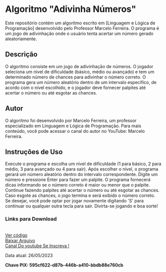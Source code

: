 <h1>Algoritmo "Adivinha Números"</h1>
Este repositório contém um algoritmo escrito em [Linguagem e Lógica de Programação] desenvolvido pelo Professor Marcelo Ferreira. O programa é um jogo de adivinhação onde o usuário tenta acertar um número gerado aleatoriamente.

<h2>Descrição</h2>
O algoritmo consiste em um jogo de adivinhação de números. O jogador seleciona um nível de dificuldade (básico, médio ou avançado) e tem um determinado número de chances para adivinhar o número correto. O programa gera um número aleatório dentro de um intervalo específico, de acordo com o nível escolhido, e o jogador deve fornecer palpites até acertar o número ou até esgotar as chances.

<h2>Autor</h2>
O algoritmo foi desenvolvido por Marcelo Ferreira, um professor especializado em Linguagem e Lógica de Programação. Para mais conteúdo, você pode acessar o canal do autor no YouTube: Marcelo Ferreira.

<h2>Instruções de Uso</h2>
Execute o programa e escolha um nível de dificuldade (1 para básico, 2 para médio, 3 para avançado ou 4 para sair).
Após escolher o nível, o programa gerará um número aleatório dentro do intervalo correspondente.
Digite um número e pressione Enter para fazer um palpite.
O programa fornecerá dicas informando se o número correto é maior ou menor que o palpite.
Continue fazendo palpites até acertar o número ou até esgotar as chances.
Caso esgote as chances, o jogo termina e será exibido o número correto.
Se desejar, você pode optar por jogar novamente digitando 'S' para continuar ou qualquer outra tecla para sair.
Divirta-se jogando e boa sorte!
<h3> Links para Download </h3>
<br>
<a href="https://github.com/marcelocodigos/jogoAdivinhacaoVisualG/blob/main/adivinhacao-versao1.1.ALG">Ver código</a>
<bR>
<a href="https://github.com/marcelocodigos/jogoAdivinhacaoVisualG/archive/refs/tags/1.1.zip">Baixar Arquivo</a>
<br>
 <a href="https://youtube.com/webprogramadores">Canal Do youtube Se Inscreva !</a>

<p>Data atual: 26/05/2023</p>
<b>Chave PIX: 595cf622-d87b-446b-a410-bbdb88e760cb</b>
